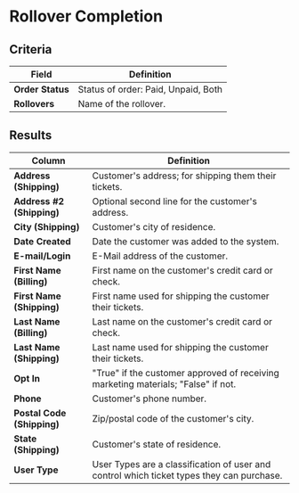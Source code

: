 # Rollover Completion

## Criteria

| **Field** | **Definition** |
| --- | --- |
| **Order Status** | Status of order: Paid, Unpaid, Both |
| **Rollovers** | Name of the rollover. |

## Results

| **Column** | **Definition** |
| --- | --- |
| **Address \(Shipping\)** | Customer's address; for shipping them their tickets. |
| **Address \#2 \(Shipping\)** | Optional second line for the customer's address.|
| **City \(Shipping\)** | Customer's city of residence.|
| **Date Created** | Date the customer was added to the system.|
| **E-mail/Login** | E-Mail address of the customer.|
| **First Name \(Billing\)** |  First name on the customer's credit card or check.|
| **First Name \(Shipping\)** | First name used for shipping the customer their tickets.|
| **Last Name \(Billing\)** | Last name on the customer's credit card or check.|
| **Last Name \(Shipping\)** |  Last name used for shipping the customer their tickets. |
| **Opt In** | "True" if the customer approved of receiving marketing materials; "False" if not. |
| **Phone** | Customer's phone number.|
| **Postal Code \(Shipping\)** |Zip/postal code of the customer's city.|
| **State \(Shipping\)** | Customer's state of residence.|
| **User Type** | User Types are a classification of user and control which ticket types they can purchase. |

